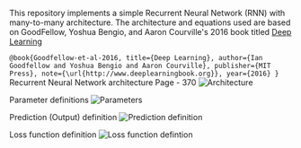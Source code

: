 This repository implements a simple Recurrent Neural Network (RNN) with many-to-many architecture. 
The architecture and equations used are based on GoodFellow, Yoshua Bengio, and Aaron Courville's 2016 book titled [Deep Learning](https://www.deeplearningbook.org/)

`@book{Goodfellow-et-al-2016,
    title={Deep Learning},
    author={Ian Goodfellow and Yoshua Bengio and Aaron Courville},
    publisher={MIT Press},
    note={\url{http://www.deeplearningbook.org}},
    year={2016}
}`
Recurrent Neural Network architecture Page - 370
![Architecture](RNN_scratch/definition/definition_RNN.HEIC)

Parameter definitions 
![Parameters](/RNN_scratch/definition/definition_parameters.jpeg)

Prediction (Output) definition
![Prediction definition](/RNN_scratch/definition/definition_prob_dict.HEIC)

Loss function definition
![Loss function defintion](/RNN_scratch/definition/definition_loss_value.jpeg)
